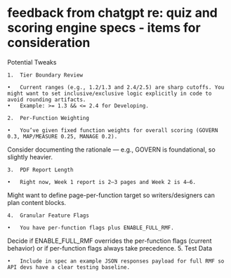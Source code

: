 # feedback from chatgpt re: quiz and scoring engine specs - items for consideration

Potential Tweaks

	1.	Tier Boundary Review
 
	•	Current ranges (e.g., 1.2/1.3 and 2.4/2.5) are sharp cutoffs. You might want to set inclusive/exclusive logic explicitly in code to avoid rounding artifacts.
	•	Example: >= 1.3 && <= 2.4 for Developing.
 
	2.	Per-Function Weighting
 
	•	You’ve given fixed function weights for overall scoring (GOVERN 0.3, MAP/MEASURE 0.25, MANAGE 0.2).
Consider documenting the rationale — e.g., GOVERN is foundational, so slightly heavier.

	3.	PDF Report Length
 
	•	Right now, Week 1 report is 2–3 pages and Week 2 is 4–6.
 
Might want to define page-per-function target so writers/designers can plan content blocks.

	4.	Granular Feature Flags
 
	•	You have per-function flags plus ENABLE_FULL_RMF.
 
Decide if ENABLE_FULL_RMF overrides the per-function flags (current behavior) or if per-function flags always take precedence.
	5.	Test Data
 
	•	Include in spec an example JSON responses payload for full RMF so API devs have a clear testing baseline.
